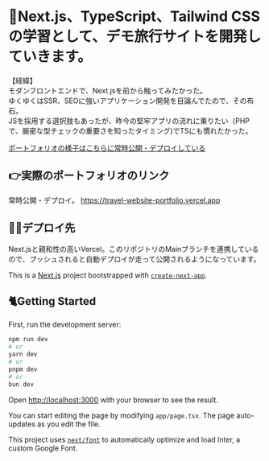 # 📝Next.js、TypeScript、Tailwind CSS の学習として、デモ旅行サイトを開発していきます。
【経緯】  
モダンフロントエンドで、Next.jsを前から触ってみたかった。  
ゆくゆくはSSR、SEOに強いアプリケーション開発を目論んでたので、その布石。  
JSを採用する選択肢もあったが、昨今の堅牢アプリの流れに乗りたい（PHPで、厳密な型チェックの重要さを知ったタイミング)でTSにも慣れたかった。

[ポートフォリオの様子はこちらに常時公開・デプロイしている](https://travel-website-portfolio.vercel.app/)
## 👉実際のポートフォリオのリンク
常時公開・デプロイ。
https://travel-website-portfolio.vercel.app

## 🧑‍💻デプロイ先
Next.jsと親和性の高いVercel。このリポジトリのMainブランチを連携しているので、プッシュされると自動デプロイが走って公開されるようになっています。

This is a [Next.js](https://nextjs.org/) project bootstrapped with [`create-next-app`](https://github.com/vercel/next.js/tree/canary/packages/create-next-app).

## 🐈Getting Started

First, run the development server:

```bash
npm run dev
# or
yarn dev
# or
pnpm dev
# or
bun dev
```

Open [http://localhost:3000](http://localhost:3000) with your browser to see the result.

You can start editing the page by modifying `app/page.tsx`. The page auto-updates as you edit the file.

This project uses [`next/font`](https://nextjs.org/docs/basic-features/font-optimization) to automatically optimize and load Inter, a custom Google Font.
